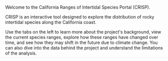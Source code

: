 Welcome to the California Ranges of Intertidal Species Portal (CRISP).

CRISP is an interactive tool designed to explore the distribution of rocky intertidal species along the California coast.

Use the tabs on the left to learn more about the project's background, view the current species ranges, explore how these ranges have changed over time, and see how they may shift in the future due to climate change. You can also dive into the data behind the project and understand the limitations of the analysis.

